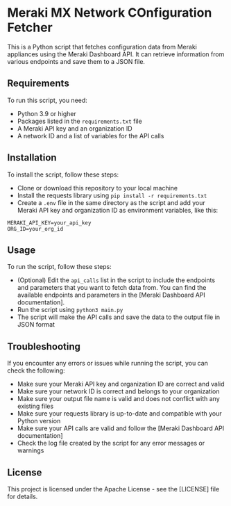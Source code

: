 # Meraki MX Network COnfiguration Fetcher

This is a Python script that fetches configuration data from Meraki appliances using the Meraki Dashboard API. It can retrieve information from various endpoints and save them to a JSON file.

## Requirements

To run this script, you need:

- Python 3.9 or higher
- Packages listed in the `requirements.txt` file
- A Meraki API key and an organization ID
- A network ID and a list of variables for the API calls

## Installation

To install the script, follow these steps:

- Clone or download this repository to your local machine
- Install the requests library using `pip install -r requirements.txt`
- Create a `.env` file in the same directory as the script and add your Meraki API key and organization ID as environment variables, like this:

```
MERAKI_API_KEY=your_api_key
ORG_ID=your_org_id
```

## Usage

To run the script, follow these steps:

- (Optional) Edit the `api_calls` list in the script to include the endpoints and parameters that you want to fetch data from. You can find the available endpoints and parameters in the [Meraki Dashboard API documentation].
- Run the script using `python3 main.py`
- The script will make the API calls and save the data to the output file in JSON format

## Troubleshooting

If you encounter any errors or issues while running the script, you can check the following:

- Make sure your Meraki API key and organization ID are correct and valid
- Make sure your network ID is correct and belongs to your organization
- Make sure your output file name is valid and does not conflict with any existing files
- Make sure your requests library is up-to-date and compatible with your Python version
- Make sure your API calls are valid and follow the [Meraki Dashboard API documentation]
- Check the log file created by the script for any error messages or warnings

## License

This project is licensed under the Apache License - see the [LICENSE] file for details.
